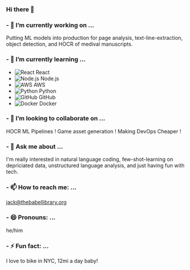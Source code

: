 ### Hi there 👋
### - 🔭 I’m currently working on ...

  Putting ML models into production for page analysis, text-line-extraction, object detection, and HOCR of medival manuscripts.

### - 🌱 I’m currently learning ...
  
- ![React](https://img.icons8.com/color/48/000000/react-native.png) React
- ![Node.js](https://img.icons8.com/color/48/000000/nodejs.png) Node.js
- ![AWS](https://img.icons8.com/color/48/000000/amazon-web-services.png) AWS
- ![Python](https://img.icons8.com/color/48/000000/python.png) Python
- ![GitHub](https://img.icons8.com/material-outlined/48/000000/github.png) GitHub
- ![Docker](https://img.icons8.com/color/48/000000/docker.png) Docker

### - 👯 I’m looking to collaborate on ...
  HOCR ML Pipelines !
  Game asset generation !
  Making DevOps Cheaper !
  
### - 💬 Ask me about ...

  I'm really interested in natural language coding, few-shot-learning on depriciated data, unstructured language analysis, and just having fun with tech.
 
### - 📫 How to reach me: ...

  jack@thebabellibrary.org
  
### - 😄 Pronouns: ...

  he/him
 
### - ⚡ Fun fact: ...

  I love to bike in NYC, 12mi a day baby! 

<!--
**thebabellibrarybot/thebabellibrarybot** is a ✨ _special_ ✨ repository because its `README.md` (this file) appears on your GitHub profile.

Here are some ideas to get you started:

img // svg
![alt text](https://fwtbbmf399.execute-api.us-east-1.amazonaws.com/Prod/svg?source=https://raw.githubusercontent.com/vitalibo/markdown-inline-svg/master/readme.md&name=sample.svg)

- 🔭 I’m currently working on ...
- 🌱 I’m currently learning ...
- 👯 I’m looking to collaborate on ...
- 🤔 I’m looking for help with ...
- 💬 Ask me about ...
- 📫 How to reach me: ...
- 😄 Pronouns: ...
- ⚡ Fun fact: ...
-->
